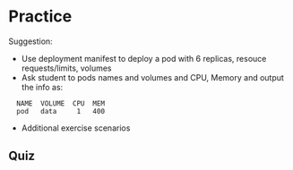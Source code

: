 # Practice
 Suggestion:
  - Use deployment manifest to deploy a pod with 6 replicas, resouce requests/limits, volumes
  - Ask student to pods names and volumes and CPU, Memory and output the info as:

  ```
    NAME  VOLUME  CPU  MEM
    pod   data     1   400

  ```
- Additional exercise scenarios

## Quiz
